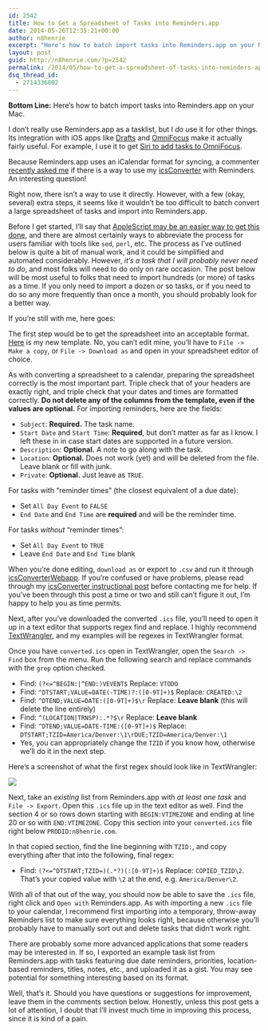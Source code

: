 ```yaml
---
id: 2542
title: How to Get a Spreadsheet of Tasks into Reminders.app
date: 2014-05-26T12:35:21+00:00
author: n8henrie
excerpt: "Here's how to batch import tasks into Reminders.app on your Mac."
layout: post
guid: http://n8henrie.com/?p=2542
permalink: /2014/05/how-to-get-a-spreadsheet-of-tasks-into-reminders-app/
dsq_thread_id:
  - 2714336802
---
```

**Bottom Line:** Here&#8217;s how to batch import tasks into Reminders.app on your Mac.<!--more-->

I don&#8217;t really use Reminders.app as a tasklist, but I _do_ use it for other things. Its integration with iOS apps like <a target="_blank" href="http://n8h.me/1k3MCmB" title="Drafts">Drafts</a> and <a target="_blank" href="https://itunes.apple.com/us/app/omnifocus-2-for-iphone/id690305341?mt=8&#038;at=10l5H6" title="OmniFocus 2 for iPhone">OmniFocus</a> make it actually fairly useful. For example, I use it to get <a target="_blank" href="https://www.omnigroup.com/blog/omnifocus_is_now_on_speaking_terms/" title="OmniFocus is now on speaking terms… - The Omni Group">Siri to add tasks to OmniFocus</a>.

Because Reminders.app uses an iCalendar format for syncing, a commenter [recently asked me](http://n8henrie.com/2013/05/spreadsheet-to-calendar/#comment-1404817065) if there is a way to use my <a target="_blank" href="http://icsconverterwebapp.n8henrie.com/" title="icsConverterWebapp - n8henrie.com">icsConverter</a> with Reminders. An interesting question!

Right now, there isn&#8217;t a way to use it directly. However, with a few (okay, several) extra steps, it seems like it wouldn&#8217;t be too difficult to batch convert a large spreadsheet of tasks and import into Reminders.app.

Before I get started, I&#8217;ll say that <a target="_blank" href="https://gist.github.com/n8henrie/c3a5bf270b8200e33591">AppleScript may be an easier way to get this done</a>, and there are almost certainly ways to abbreviate the process for users familiar with tools like `sed`, `perl`, etc. The process as I&#8217;ve outlined below is quite a bit of manual work, and it could be simplified and automated considerably. However, _it&#8217;s a task that I will probably never need to do_, and most folks will need to do only on rare occasion. The post below will be most useful to folks that need to import hundreds (or more) of tasks as a time. If you only need to import a dozen or so tasks, or if you need to do so any more frequently than once a month, you should probably look for a better way.

If you&#8217;re still with me, here goes:

The first step would be to get the spreadsheet into an acceptable format. <a target="_blank" href="https://docs.google.com/spreadsheet/ccc?key=0AlQMuv7LxtdpdERibWVJeHFPSDdkamNoNy1NUDJkanc&usp=sharing">Here</a> is my new template. No, you can&#8217;t edit mine, you&#8217;ll have to `File -> Make a copy`, or `File -> Download as` and open in your spreadsheet editor of choice. 

As with converting a spreadsheet to a calendar, preparing the spreadsheet correctly is the most important part. Triple check that of your headers are exactly right, and triple check that your dates and times are formatted correctly. **Do not delete any of the columns from the template, even if the values are optional.** For importing reminders, here are the fields:

  * `Subject`: **Required.** The task name.
  * `Start Date` and `Start Time`: **Required**, but don&#8217;t matter as far as I know. I left these in in case start dates are supported in a future version.
  * `Description`: **Optional.** A note to go along with the task.
  * `Location`: **Optional.** Does not work (yet) and will be deleted from the file. Leave blank or fill with junk.
  * `Private`: **Optional.** Just leave as `TRUE`.

For tasks with &#8220;reminder times&#8221; (the closest equivalent of a due date):

  * Set `All Day Event` to `FALSE`
  * `End Date` and `End Time` are **required** and will be the reminder time.

For tasks _without_ &#8220;reminder times&#8221;:

  * Set `All Day Event` to `TRUE`
  * Leave `End Date` and `End Time` blank

When you&#8217;re done editing, `download as` or export to `.csv` and run it through <a target="_blank" href="http://icsconverterwebapp.n8henrie.com/">icsConverterWebapp</a>. If you&#8217;re confused or have problems, please read through my [icsConverter instructional post](http://n8henrie.com/2013/05/spreadsheet-to-calendar/) before contacting me for help. If you&#8217;ve been through this post a time or two and still can&#8217;t figure it out, I&#8217;m happy to help you as time permits.

Next, after you&#8217;ve downloaded the converted `.ics` file, you&#8217;ll need to open it up in a text editor that supports regex find and replace. I highly recommend <a target="_blank" href="http://www.barebones.com/products/textwrangler/" title="Bare Bones Software - TextWrangler">TextWrangler</a>, and my examples will be regexes in TextWrangler format.

Once you have `converted.ics` open in TextWrangler, open the `Search -> Find` box from the menu. Run the following search and replace commands with the `grep` option checked. 

  * Find: `(?<=^BEGIN:|^END:)VEVENT$` Replace: `VTODO`
  * Find: `^DTSTART;VALUE=DATE(-TIME)?:([0-9T]+)$` Replace: `CREATED:\2`
  * Find: `^DTEND;VALUE=DATE:([0-9T]+)$\r` Replace: **Leave blank** (this will delete the line entirely)
  * Find: `^(LOCATION|TRNSP):.*?$\r` Replace: **Leave blank**
  * Find: `^DTEND;VALUE=DATE-TIME:([0-9T]+)$` Replace: `DTSTART;TZID=America/Denver:\1\rDUE;TZID=America/Denver:\1`
  * Yes, you can appropriately change the `TZID` if you know how, otherwise we&#8217;ll do it in the next step.

Here&#8217;s a screenshot of what the first regex should look like in TextWrangler:


![](http://n8henrie.com/uploads/2014/05/20140526_20140526-ScreenShot-312.jpg) 

Next, take an _existing_ list from Reminders.app with _at least one task_ and `File -> Export`. Open this `.ics` file up in the text editor as well. Find the section 4 or so rows down starting with `BEGIN:VTIMEZONE` and ending at line 20 or so with `END:VTIMEZONE`. Copy this section into your `converted.ics` file right below `PRODID:n8henrie.com`.

In that copied section, find the line beginning with `TZID:`, and copy everything after that into the following, final regex:

  * Find: `(?<=^DTSTART;TZID=)(.*?)(:[0-9T]+)$` Replace: `COPIED_TZID\2`. That&#8217;s your copied value with `\2` at the end, e.g. `America/Denver\2`.

With all of that out of the way, you should now be able to save the `.ics` file, right click and `Open with` Reminders.app. As with importing a new `.ics` file to your calendar, I recommend first importing into a temporary, throw-away Reminders list to make sure everything looks right, because otherwise you&#8217;ll probably have to manually sort out and delete tasks that didn&#8217;t work right.

There are probably some more advanced applications that some readers may be interested in. If so, I exported an example task list from Reminders.app with tasks featuring due date reminders, priorities, location-based reminders, titles, notes, etc., and uploaded it as a gist. You may see potential for something interesting based on its format.



Well, that&#8217;s it. Should you have questions or suggestions for improvement, leave them in the comments section below. Honestly, unless this post gets a lot of attention, I doubt that I&#8217;ll invest much time in improving this process, since it is kind of a pain.